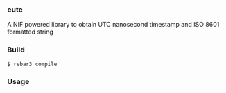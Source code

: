 ### eutc
A NIF powered library to obtain UTC nanosecond timestamp and ISO 8601 formatted string

### Build
```bash
$ rebar3 compile
```

### Usage
```erlang

```
